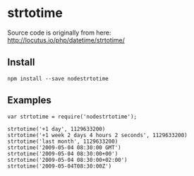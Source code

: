 strtotime
=========
Source code is originally from here: http://locutus.io/php/datetime/strtotime/


Install
-------

    npm install --save nodestrtotime


Examples
--------

	var strtotime = require('nodestrtotime');

	strtotime('+1 day', 1129633200)
	strtotime('+1 week 2 days 4 hours 2 seconds', 1129633200)
	strtotime('last month', 1129633200)
	strtotime('2009-05-04 08:30:00 GMT')
	strtotime('2009-05-04 08:30:00+00')
    strtotime('2009-05-04 08:30:00+02:00')
    strtotime('2009-05-04T08:30:00Z')